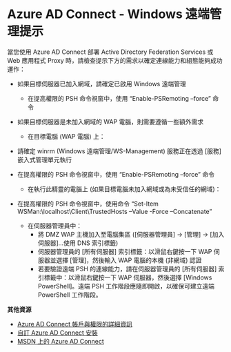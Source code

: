 <properties 
	pageTitle="Azure AD Connect - Windows 遠端管理提示" 
	description="搭配 AD FS 使用的 Azure AD Connect Windows 遠端管理提示。" 
	services="active-directory" 
	documentationCenter="" 
	authors="billmath" 
	manager="swadhwa" 
	editor="curtand"/>

<tags 
	ms.service="active-directory" 
	ms.workload="identity" 
	ms.tgt_pltfrm="na" 
	ms.devlang="na" 
	ms.topic="article" 
	ms.date="05/28/2015" 
	ms.author="billmath"/>

# Azure AD Connect - Windows 遠端管理提示


當您使用 Azure AD Connect 部署 Active Directory Federation Services 或 Web 應用程式 Proxy 時，請檢查提示下方的需求以確定連線能力和組態能夠成功運作：

- 如果目標伺服器已加入網域，請確定已啟用 Windows 遠端管理 
	* 在提高權限的 PSH 命令視窗中，使用 “Enable-PSRemoting –force” 命令 

- 如果目標伺服器是未加入網域的 WAP 電腦，則需要遵循一些額外需求
	- 在目標電腦 (WAP 電腦) 上： 

- 請確定 winrm (Windows 遠端管理/WS-Management) 服務正在透過 [服務] 嵌入式管理單元執行

- 在提高權限的 PSH 命令視窗中，使用 “Enable-PSRemoting –force” 命令
	- 在執行此精靈的電腦上 (如果目標電腦未加入網域或為未受信任的網域)： 

- 在提高權限的 PSH 命令視窗中，使用命令 “Set-Item WSMan:\localhost\Client\TrustedHosts –Value <DMZServerFQDN> -Force –Concatenate”
	- 在伺服器管理員中：
		- 將 DMZ WAP 主機加入至電腦集區 ([伺服器管理員] -> [管理] -> [加入伺服器]...使用 DNS 索引標籤) 
		- 伺服器管理員的 [所有伺服器] 索引標籤：以滑鼠右鍵按一下 WAP 伺服器並選擇 [管理]，然後輸入 WAP 電腦的本機 (非網域) 認證 
		- 若要驗證遠端 PSH 的連線能力，請在伺服器管理員的 [所有伺服器] 索引標籤中：以滑鼠右鍵按一下 WAP 伺服器，然後選擇 [Windows PowerShell]。遠端 PSH 工作階段應隨即開啟，以確保可建立遠端 PowerShell 工作階段。 

**其他資源**


* [Azure AD Connect 帳戶與權限的詳細資訊](active-directory-aadconnect-account-summary.md)
* [自訂 Azure AD Connect 安裝](active-directory-aadconnect-get-started-custom.md)
* [MSDN 上的 Azure AD Connect](https://msdn.microsoft.com/library/azure/dn832695.aspx) 

<!---HONumber=62-->
